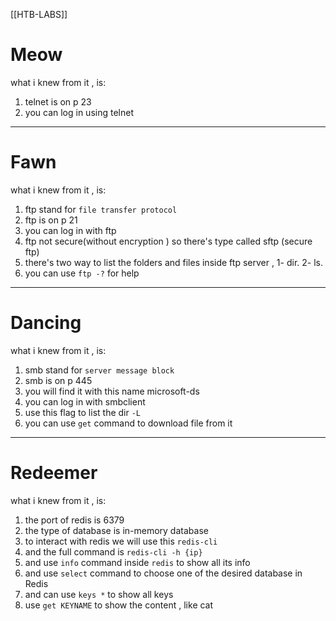 [[HTB-LABS]]
# **Meow**
what i knew from it , is:
1. telnet is on p 23
2. you can log in using telnet
-------------------------------------------
# **Fawn**
what i knew from it , is:
1. ftp stand for `file transfer protocol`
2. ftp is on p 21
3. you can log in with ftp
4. ftp not secure(without encryption  ) so there's type called sftp (secure ftp)
5. there's two way to list the folders and files inside ftp server , 1- dir. 2- ls. 
6. you can use `ftp -?` for help
----------------------


# **Dancing**
what i knew from it , is:
1. smb stand for `server message block`
2. smb is on p 445
3. you will find it with this name microsoft-ds
4. you can log in with smbclient
5. use this flag to list the dir `-L`
6. you can use `get` command to download file from it

----------------------------

# **Redeemer**
what i knew from it , is:
1. the port of redis is 6379
2. the type of database is in-memory database
3. to interact with redis we will use this `redis-cli`
4. and the full command is `redis-cli -h {ip}`
5. and use `info` command inside `redis` to show all its info
6. and use `select` command to choose one of the desired database in Redis
7. and can use `keys *` to show all keys 
8. use `get KEYNAME` to show the content , like cat

